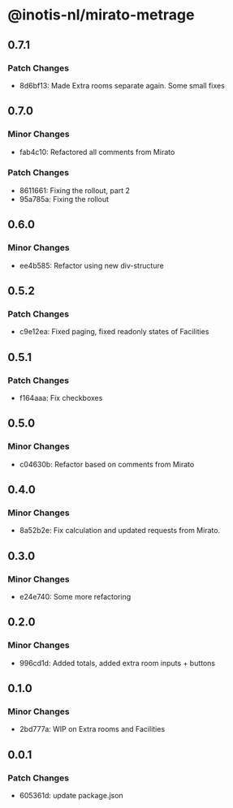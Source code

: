# @inotis-nl/mirato-metrage

## 0.7.1

### Patch Changes

- 8d6bf13: Made Extra rooms separate again. Some small fixes

## 0.7.0

### Minor Changes

- fab4c10: Refactored all comments from Mirato

### Patch Changes

- 8611661: Fixing the rollout, part 2
- 95a785a: Fixing the rollout

## 0.6.0

### Minor Changes

- ee4b585: Refactor using new div-structure

## 0.5.2

### Patch Changes

- c9e12ea: Fixed paging, fixed readonly states of Facilities

## 0.5.1

### Patch Changes

- f164aaa: Fix checkboxes

## 0.5.0

### Minor Changes

- c04630b: Refactor based on comments from Mirato

## 0.4.0

### Minor Changes

- 8a52b2e: Fix calculation and updated requests from Mirato.

## 0.3.0

### Minor Changes

- e24e740: Some more refactoring

## 0.2.0

### Minor Changes

- 996cd1d: Added totals, added extra room inputs + buttons

## 0.1.0

### Minor Changes

- 2bd777a: WIP on Extra rooms and Facilities

## 0.0.1

### Patch Changes

- 605361d: update package.json
